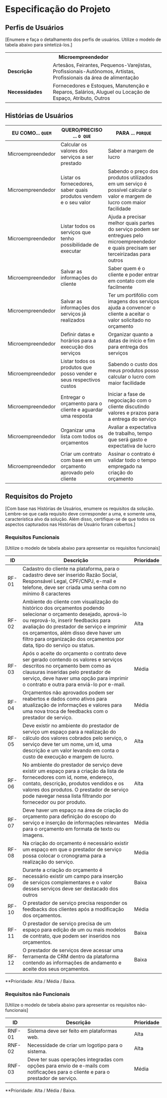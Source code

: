 # Especificação do Projeto

## Perfis de Usuários

[Enumere e faça o detalhamento dos perfis de usuários. Utilize o modelo de tabela abaixo para sintetizá-los.]

<table>
<tbody>
<tr align=center>
<th colspan="2">Microempreendedor </th>
</tr>
<tr>
<td width="150px"><b>Descrição</b></td>
<td width="600px">Artesãos, Feirantes, Pequenos-Varejistas, Profissionais-Autônomos, Artistas, Profissionais da área de alimentação  </td>
</tr>
<tr>
<td><b>Necessidades</b></td>
<td>Fornecedores e Estoques, Manutenção e Reparos, Salários, Aluguel ou Locação de Espaço, Atributo, Outros  </td>
</tr>
</tbody>
</table>


## Histórias de Usuários

|EU COMO... `QUEM`   | QUERO/PRECISO ... `O QUE` |PARA ... `PORQUE`                 |
|--------------------|---------------------------|----------------------------------|
| Microempreendedor | Calcular os valores dos serviços a ser prestado | Saber a margem de lucro |
| Microempreendedor | Listar os fornecedores, saber quais produtos vendem e o seu valor | Sabendo o preço dos produtos utilizados em um serviço é possível calcular o valor e margem de lucro com maior facilidade |
| Microempreendedor | Listar todos os serviços que tenho possibilidade de executar | Ajuda a precisar melhor quais partes do serviço podem ser entregues pelo microempreendedor e quais precisam ser terceirizadas para outros |
| Microempreendedor | Salvar as informações do cliente | Saber quem é o cliente e poder entrar em contato com ele facilmente |
| Microempreendedor | Salvar as informações dos serviços já realizados | Ter um portifólio com imagens dos serviços ajuda a convencer o cliente a aceitar o valor solicitado no orçamento |
| Microempreendedor | Definir datas e horários para a execução dos serviços | Organizar quanto a datas de início e fim para entrega dos serviços |
| Microempreendedor | Listar todos os produtos que posso vender e seus respectivos custos | Sabendo o custo dos meus produtos posso calcular o lucro com maior facilidade |
| Microempreendedor | Entregar o orçamento para o cliente e aguardar uma resposta | Iniciar a fase de negociação com o cliente discutindo valores e prazos para a entrega do serviço |
| Microempreendedor | Organizar uma lista com todos os orçamentos | Avaliar a expectativa de trabalho, tempo que será gasto e expectativa de lucro |
| Microempreendedor | Criar um contrato com base em um orçamento aprovado pelo cliente | Assinar o contrato é validar todo o tempo empregado na criação do orçamento |

## Requisitos do Projeto

[Com base nas Histórias de Usuários, enumere os requisitos da solução. Lembre-se que cada requisito deve corresponder a uma, e somente uma, característica alvo da solução. Além disso, certifique-se de que todos os aspectos capturados nas Histórias de Usuário foram cobertos.]

### Requisitos Funcionais

[Utilize o modelo de tabela abaixo para apresentar os requisitos funcionais]

|ID    | Descrição                                                                  | Prioridade |
|-------|-------------------------------------------------------------------------------|----|
| RF-01 | Cadastro do cliente na plataforma, para o cadastro deve ser inserido Razão Social, Responsável Legal, CPF/CNPJ, e-mail e telefone, deve ser criada uma senha com no mínimo 8 caracteres| | Alta  | 
| RF-02 |  Ambiente do cliente com visualização do histórico dos orçamentos podendo selecionar o orçamento desejado, aprová-lo ou reprová-lo, inserir feedbacks para avaliação do prestador de serviço e imprimir os orçamentos, além disso deve haver um filtro para organização dos orçamentos por data, tipo do serviço ou status.  | Alta  |
| RF-03 |  Após o aceite do orçamento o contrato deve ser gerado contendo os valores e serviços descritos no orçamento bem como as clausuras inseridas pelo prestador de serviço, deve haver uma opção para imprimir o contrato e outra para enviá-lo por e-mail. | Média |
| RF-04 |  Orçamentos não aprovados podem ser reabertos e dados como ativos para atualização de informações e valores para uma nova troca de feedbacks com o prestador de serviço. | Média |
| RF-05 |  Deve existir no ambiente do prestador de serviço um espaço para a realização do cálculo dos valores cobrados pelo serviço, o serviço deve ter um nome, um id, uma descrição e um valor levando em conta o custo de execução e margem de lucro. | Alta  |
| RF-06 |  No ambiente do prestador de serviço deve existir um espaço para a criação da lista de fornecedores com id, nome, endereço, contato, descrição, produtos vendidos e os valores dos produtos. O prestador de serviço pode navegar nessa lista filtrando por fornecedor ou por produto. | Alta  |
| RF-07 |  Deve haver um espaço na área de criação do orçamento para definição do escopo do serviço e inserção de informações relevantes para o orçamento em formata de texto ou imagens. | Média |
| RF-08 |  Na criação do orçamento é necessário existir um espaço em que o prestador de serviço possa colocar o cronograma para a realização do serviço. | Média |
| RF-09 |  Durante a criação do orçamento é necessário existir um campo para inserção de serviços complementares e o valor desses serviços deve ser destacado dos outros | Baixa |
| RF-10 |  O prestador de serviço precisa responder os feedbacks dos clientes após a modificação dos orçamentos. | Média |
| RF-11 |  O prestador de serviço precisa de um espaço para edição de um ou mais modelos de contrato, que podem ser inseridos nos orçamentos. | Baixa |
| RF-12 |  O prestador de serviços deve acessar uma ferramenta de CRM dentro da plataforma contendo as informações de andamento e aceite dos seus orçamentos. | Baixa |

**Prioridade: Alta / Média / Baixa. 

### Requisitos não Funcionais

[Utilize o modelo de tabela abaixo para apresentar os requisitos não-funcionais]

|ID      | Descrição               |Prioridade |
|--------|-------------------------|----|
| RNF-01 |  Sistema deve ser feito em plataformas web.       | Alta  | 
| RNF-02 |  Necessidade de criar um logotipo para o sistema. | Alta  | 
| RNF-03 |  Deve ter suas operações integradas com opções para envio de e-mails com notificações para o cliente e para o prestador de serviço. | Média | 

**Prioridade: Alta / Média / Baixa. 

